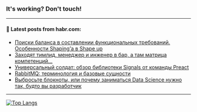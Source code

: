 ### It's working? Don't touch!

---
<!--
#### 🛠️ Technical stack:

![C++](https://img.shields.io/badge/C++-informational?logo=c%2B%2B&style=flat&logoColor=white&color=9C033A)
![Java](https://img.shields.io/badge/Java-informational?logo=java&style=flat&logoColor=white&color=007396)
![Kotlin](https://img.shields.io/badge/Kotlin-informational?logo=Kotlin&style=flat&logoColor=white&color=0095D5)
![JS](https://img.shields.io/badge/JS-informational?logo=javaScript&style=flat&logoColor=black&color=F7Df1E) <br>
![HTML5](https://img.shields.io/badge/HTML5-informational?logo=html5&style=flat&logoColor=white&color=E34F26)
![CSS3](https://img.shields.io/badge/CSS3-informational?logo=css3&style=flat&logoColor=white&color=157286)
![Sass](https://img.shields.io/badge/Saas-informational?logo=sass&style=flat&logoColor=white&color=hotpink)
![PHP](https://img.shields.io/badge/PHP-informational?logo=php&style=flat&logoColor=white&color=777BB4) <br>
![WebPAck](https://img.shields.io/badge/WebPack-informational?logo=webPack&style=flat&logoColor=white&color=FF6F00)
![Bootstrap](https://img.shields.io/badge/Bootstrap-informational?logo=Bootstrap&style=flat&logoColor=white&color=7952B3)
![MySQL](https://img.shields.io/badge/MySQL-informational?logo=MySQL&style=flat&logoColor=white&color=00f) <br>
![NodeJS](https://img.shields.io/badge/NodeJS-informational?logo=node.js&style=flat&logoColor=white&color=43853D)
![Spring](https://img.shields.io/badge/Spring-informational?logo=Spring&style=flat&logoColor=white&color=0A9EDC)
![Angular](https://img.shields.io/badge/Vue-informational?logo=vue.js&style=flat&logoColor=white&color=red)
![Git](https://img.shields.io/badge/Git-informational?logo=git&style=flat&logoColor=white&color=darkorange)

___
-->

#### 💬 Latest posts from habr.com:

<!-- BLOG-POST-LIST:START -->
- [Поиски баланса в составлении функциональных требований. Особенности Shaping’а в Shape up](https://habr.com/ru/post/703086/?utm_source=habrahabr&utm_medium=rss&utm_campaign=703086)
- [Заходят тимлид, менеджер и инженер в бар, а там матрица компетенций…](https://habr.com/ru/post/703074/?utm_source=habrahabr&utm_medium=rss&utm_campaign=703074)
- [Универсальный солдат: обзор библиотеки Signals от команды Preact](https://habr.com/ru/post/702108/?utm_source=habrahabr&utm_medium=rss&utm_campaign=702108)
- [RabbitMQ: терминология и базовые сущности](https://habr.com/ru/post/703060/?utm_source=habrahabr&utm_medium=rss&utm_campaign=703060)
- [Выбросьте блокноты, или почему заниматься Data Science нужно так, будто вы разработчик](https://habr.com/ru/post/702798/?utm_source=habrahabr&utm_medium=rss&utm_campaign=702798)
<!-- BLOG-POST-LIST:END -->

---

[![Top Langs](https://github-readme-stats.vercel.app/api/top-langs/?username=zloylis&layout=compact&hide_border=true&theme=dracula)](https://github.com/zloylis)
